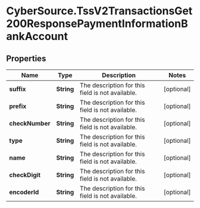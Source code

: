 # CyberSource.TssV2TransactionsGet200ResponsePaymentInformationBankAccount

## Properties
Name | Type | Description | Notes
------------ | ------------- | ------------- | -------------
**suffix** | **String** | The description for this field is not available. | [optional] 
**prefix** | **String** | The description for this field is not available. | [optional] 
**checkNumber** | **String** | The description for this field is not available. | [optional] 
**type** | **String** | The description for this field is not available. | [optional] 
**name** | **String** | The description for this field is not available. | [optional] 
**checkDigit** | **String** | The description for this field is not available. | [optional] 
**encoderId** | **String** | The description for this field is not available. | [optional] 


